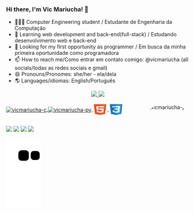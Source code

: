 ### Hi there, I'm Vic Mariucha! 👋

- 👩🏼‍💻 Computer Engineering student / Estudante de Engenharia da Computação
- 🌱 Learning web development and back-end(full-stack) / Estudando desenvolvimento web e back-end
- 🔎 Looking for my first opportunity as programmer / Em busca da minha primeira oportunidade como programadora
- 📫 How to reach me/Como entrar em contato comigo: @vicmariucha (all socials/todas as redes sociais e gmail)
- 😄 Pronouns/Pronomes: she/her - ela/dela
- 🌎 Languages/idiomas: English/Português

<div align="center">
  <a href="https://github.com/vicmariucha">
  <img width="45%" src="https://github-readme-stats.vercel.app/api/top-langs/?username=vicmariucha&layout=compact&langs_count=7&theme=tokyonight"/>
  <img width="45%" src="https://github-readme-stats.vercel.app/api?username=vicmariucha&show_icons=true&theme=tokyonight&include_all_commits=true&count_private=true"/>
</div>

<div style="display: inline_block"><br>
  <img align="center" alt="vicmariucha-c" height="25" width="30" src="https://upload.wikimedia.org/wikipedia/commons/thumb/1/18/C_Programming_Language.svg/1200px-C_Programming_Language.svg.png">
  <img align="center" alt="vicmariucha-py" height="30" width="40" src="https://cdn.jsdelivr.net/gh/devicons/devicon/icons/python/python-original.svg">
  <img align="center" alt="vicmariucha-HTML" height="30" width="40" src="https://raw.githubusercontent.com/devicons/devicon/master/icons/html5/html5-original.svg">
  <img align="center" alt="vicmariucha-CSS" height="30" width="40" src="https://raw.githubusercontent.com/devicons/devicon/master/icons/css3/css3-original.svg">
  
  
  <img align="right" alt="vicmariucha-pic" height="150" style="border-radius:50px;" src="https://img.skoob.com.br/dISkJ-eSKJ-UEf1nmg33ivNGfC0=/170x170/center/top/smart/filters:format(jpeg)/https://skoob.s3.amazonaws.com/usuarios/5330903/5330903SK-V11624982584G.jpg">
</div>

##

<div> 
  <a href="https://www.youtube.com/channel/UCcxjjBdM5oqULbTWu2zkFPA" target="_blank"><img src="https://img.shields.io/badge/YouTube-FF0000?style=for-the-badge&logo=youtube&logoColor=white" target="_blank"></a>
  <a href="https://instagram.com/vicmariucha" target="_blank"><img src="https://img.shields.io/badge/-Instagram-%23E4405F?style=for-the-badge&logo=instagram&logoColor=white" target="_blank"></a>
  <a href = "mailto:vicmariucha@gmail.com"><img src="https://img.shields.io/badge/-Gmail-%23333?style=for-the-badge&logo=gmail&logoColor=white" target="_blank"></a>
  <a href="https://www.linkedin.com/in/victoria-mariucha/" target="_blank"><img src="https://img.shields.io/badge/-LinkedIn-%230077B5?style=for-the-badge&logo=linkedin&logoColor=white" target="_blank"></a> 
 
  ![Snake animation](https://github.com/rafaballerini/rafaballerini/blob/output/github-contribution-grid-snake.svg)
 
</div>

